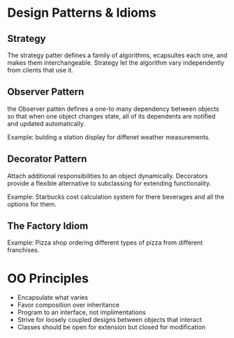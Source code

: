 # Design Patterns & Idioms


## Strategy  

The strategy patter defines a family of algorithms, ecapsultes each one, and makes them interchangeable.  Strategy let the algorithm vary independently from clients that use it.

## Observer Pattern

the Observer patten defines a one-to many dependency between objects so that when one object changes state, all of its dependents are notified and updated automatically.

Example: bulding a station display for diffenet weather measurements.

## Decorator Pattern

Attach additional responsibilities to an object dynamically.  Decorators provide a flexible alternative to subclassing for extending functionality.

Example: Starbucks cost calculation system for there beverages and all the options for them.

## The Factory Idiom


Example: Pizza shop ordering different types of pizza from different franchises.

# OO Principles

+ Encapsulate what varies 
+ Favor composition over inheritance
+ Program to an interface, not implimentations
+ Strive for loosely coupled designs between objects that interact
+ Classes should be open for extension but closed for modification


